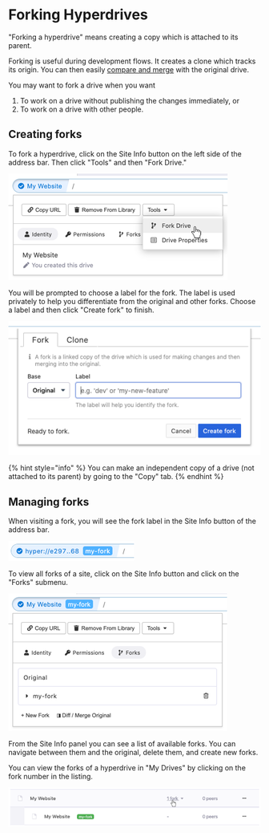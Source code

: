 # Forking Hyperdrives

"Forking a hyperdrive" means creating a copy which is attached to its parent.

Forking is useful during development flows. It creates a clone which tracks its origin. You can then easily [compare and merge](comparing-and-merging-hyperdrives.md) with the original drive.

You may want to fork a drive when you want

1. To work on a drive without publishing the changes immediately, or
2. To work on a drive with other people.

## Creating forks

To fork a hyperdrive, click on the Site Info button on the left side of the address bar. Then click "Tools" and then "Fork Drive."

![](../.gitbook/assets/fork-drive.png)

You will be prompted to choose a label for the fork. The label is used privately to help you differentiate from the original and other forks. Choose a label and then click "Create fork" to finish.

![](../.gitbook/assets/fork-drive-dialog.png)

{% hint style="info" %}
You can make an independent copy of a drive (not attached to its parent) by going to the "Copy" tab.
{% endhint %}

## Managing forks

When visiting a fork, you will see the fork label in the Site Info button of the address bar.

![Viewing a fork labeled &quot;my-fork.&quot;](../.gitbook/assets/fork-site-info.png)

To view all forks of a site, click on the Site Info button and click on the "Forks" submenu.

![](../.gitbook/assets/site-info-forks.png)

From the Site Info panel you can see a list of available forks. You can navigate between them and the original, delete them, and create new forks.

You can view the forks of a hyperdrive in "My Drives" by clicking on the fork number in the listing.

![](../.gitbook/assets/my-drives-forks.png)

